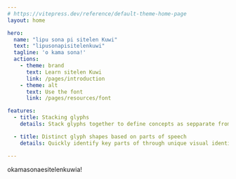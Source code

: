 ```yaml
---
# https://vitepress.dev/reference/default-theme-home-page
layout: home

hero:
  name: "lipu sona pi sitelen Kuwi"
  text: "lipusonapisitelenkuwi"
  tagline: 'o kama sona!'
  actions:
    - theme: brand
      text: Learn sitelen Kuwi 
      link: /pages/introduction
    - theme: alt
      text: Use the font
      link: /pages/resources/font

features:
  - title: Stacking glyphs
    details: Stack glyphs together to define concepts as sepparate from surrounding glyphs

  - title: Distinct glyph shapes based on parts of speech
    details: Quickly identify key parts of through unique visual identities of glyphs

---
```


<span class="kuwi big center">okamasonaesitelenkuwia!</span>
